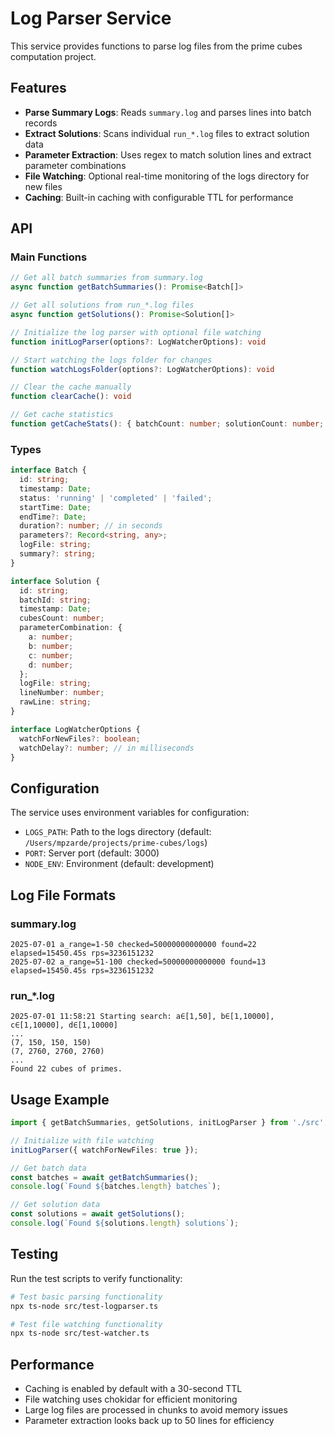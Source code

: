 # Log Parser Service

This service provides functions to parse log files from the prime cubes computation project.

## Features

- **Parse Summary Logs**: Reads `summary.log` and parses lines into batch records
- **Extract Solutions**: Scans individual `run_*.log` files to extract solution data
- **Parameter Extraction**: Uses regex to match solution lines and extract parameter combinations
- **File Watching**: Optional real-time monitoring of the logs directory for new files
- **Caching**: Built-in caching with configurable TTL for performance

## API

### Main Functions

```typescript
// Get all batch summaries from summary.log
async function getBatchSummaries(): Promise<Batch[]>

// Get all solutions from run_*.log files
async function getSolutions(): Promise<Solution[]>

// Initialize the log parser with optional file watching
function initLogParser(options?: LogWatcherOptions): void

// Start watching the logs folder for changes
function watchLogsFolder(options?: LogWatcherOptions): void

// Clear the cache manually
function clearCache(): void

// Get cache statistics
function getCacheStats(): { batchCount: number; solutionCount: number; lastUpdate: number }
```

### Types

```typescript
interface Batch {
  id: string;
  timestamp: Date;
  status: 'running' | 'completed' | 'failed';
  startTime: Date;
  endTime?: Date;
  duration?: number; // in seconds
  parameters?: Record<string, any>;
  logFile: string;
  summary?: string;
}

interface Solution {
  id: string;
  batchId: string;
  timestamp: Date;
  cubesCount: number;
  parameterCombination: {
    a: number;
    b: number;
    c: number;
    d: number;
  };
  logFile: string;
  lineNumber: number;
  rawLine: string;
}

interface LogWatcherOptions {
  watchForNewFiles?: boolean;
  watchDelay?: number; // in milliseconds
}
```

## Configuration

The service uses environment variables for configuration:

- `LOGS_PATH`: Path to the logs directory (default: `/Users/mpzarde/projects/prime-cubes/logs`)
- `PORT`: Server port (default: 3000)
- `NODE_ENV`: Environment (default: development)

## Log File Formats

### summary.log
```
2025-07-01 a_range=1-50 checked=50000000000000 found=22 elapsed=15450.45s rps=3236151232
2025-07-02 a_range=51-100 checked=50000000000000 found=13 elapsed=15450.45s rps=3236151232
```

### run_*.log
```
2025-07-01 11:58:21 Starting search: a∈[1,50], b∈[1,10000], c∈[1,10000], d∈[1,10000]
...
(7, 150, 150, 150)
(7, 2760, 2760, 2760)
...
Found 22 cubes of primes.
```

## Usage Example

```typescript
import { getBatchSummaries, getSolutions, initLogParser } from './src';

// Initialize with file watching
initLogParser({ watchForNewFiles: true });

// Get batch data
const batches = await getBatchSummaries();
console.log(`Found ${batches.length} batches`);

// Get solution data
const solutions = await getSolutions();
console.log(`Found ${solutions.length} solutions`);
```

## Testing

Run the test scripts to verify functionality:

```bash
# Test basic parsing functionality
npx ts-node src/test-logparser.ts

# Test file watching functionality
npx ts-node src/test-watcher.ts
```

## Performance

- Caching is enabled by default with a 30-second TTL
- File watching uses chokidar for efficient monitoring
- Large log files are processed in chunks to avoid memory issues
- Parameter extraction looks back up to 50 lines for efficiency
